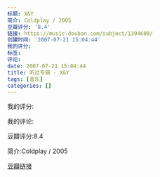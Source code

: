 ```yaml
---
标题: X&Y
简介: Coldplay / 2005
豆瓣评分: '8.4'
链接: https://music.douban.com/subject/1394600/
创建时间: '2007-07-21 15:04:44'
我的评分:
标签:
评论:
date: 2007-07-21 15:04:44
title: 听过专辑 - X&Y
tags: [音乐]
categories: []
---
```


我的评分:

我的评论:

豆瓣评分:8.4

简介:Coldplay / 2005

[豆瓣链接](https://music.douban.com/subject/1394600/)

